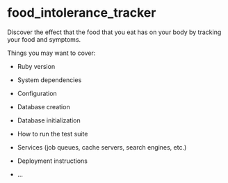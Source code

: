 # food_intolerance_tracker
Discover the effect that the food that you eat has on your body by tracking your food and symptoms.

Things you may want to cover:

* Ruby version

* System dependencies

* Configuration

* Database creation

* Database initialization

* How to run the test suite

* Services (job queues, cache servers, search engines, etc.)

* Deployment instructions

* ...